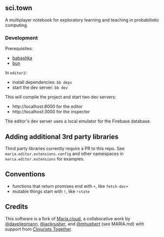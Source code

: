 ## sci.town

A multiplayer notebook for exploratory learning and teaching in probabilistic computing.

### Development

Prerequisites:
 - [babashka](https://babashka.org)
 - [bun](https://bun.sh/docs/installation)

In `editor2`:
- install dependencies: `bb deps`
- start the dev server: `bb dev`

This will compile the project and start two dev servers:
- http://localhost:8000 for the editor
- http://localhost:3000 for the inspector

The editor's dev server uses a local emulator for the Firebase database.

## Adding additional 3rd party libraries

Third party libraries currently require a PR to this repo. See `maria.editor.extensions.config`
and other namespaces in `maria.editor.extensions` for examples.

## Conventions 

- functions that return promises end with `+`, like `fetch-doc+`
- mutable things start with `!`, like `!state`

## Credits 

This software is a fork of [Maria.cloud](https://maria.cloud), a collaborative work by [@daveliepmann](https://twitter.com/daveliepmann), [@jackrusher](https://twitter.com/jackrusher), and [@mhuebert](https://twitter.com/mhuebert) (see MARIA.md) 
with support from [Clojurists Together](https://www.clojuriststogether.org).